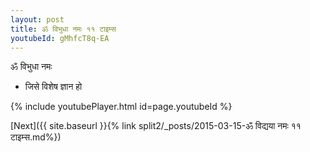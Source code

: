 ```yaml
---
layout: post
title: ॐ विभुधा नमः ११ टाइम्स
youtubeId: gMhfcT8q-EA
---
```

 
 
 ॐ विभुधा नमः  
 
 -  जिसे विशेष ज्ञान हो 
 
  
 
  
 
 
 
 
 
 


{% include youtubePlayer.html id=page.youtubeId %}
 
[Next]({{ site.baseurl }}{% link  split2/_posts/2015-03-15-ॐ विद्यया नमः ११ टाइम्स.md%})
 

